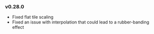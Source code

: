 ### v0.28.0
- Fixed flat tile scaling
- Fixed an issue with interpolation that could lead to a rubber-banding effect